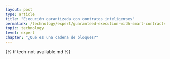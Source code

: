 ```yaml
---
layout: post
type: article
title: "Ejecución garantizada con contratos inteligentes"
permalink: /technology/expert/guaranteed-execution-with-smart-contracts/
topic: technology
level: expert
chapter: "¿Qué es una cadena de bloques?"
---
```


{% tf tech-not-available.md %}
